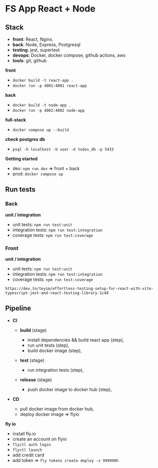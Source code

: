 # FS App React + Node

## Stack

- **front**: React, Nginx.
- **back**: Node, Express, Postgresql
- **testing**: jest, supertest
- **devops**: Docker, docker compose, github actions, aws
- **tools**: git, github

**front**

- `docker build -t react-app .`
- `docker run -p 4001:4001 react-app`

**back**

- `docker build -t node-app .`
- `docker run -p 4002:4002 node-app`

**full-stack**

- `docker compose up --build`

**check postgres db**

- `psql -h localhost -U user -d todos_db -p 5433`

**Getting started**

- dev:
  `npm run dev` => front + back
- prod:
  `docker compose up`

## Run tests

### Back
**unit / integration**

- unit tests: `npm run test:unit`
- integration tests: `npm run test:integration`
- coverage tests: `npm run test:coverage`

### Front
**unit / integration**

- unit tests: `npm run test:unit`
- integration tests: `npm run test:integration`
- coverage tests: `npm run test:coverage`

``https://dev.to/teyim/effortless-testing-setup-for-react-with-vite-typescript-jest-and-react-testing-library-1c48``

## Pipeline

- **CI**

  - **build** (stage)

    - install dependencies && build react app (step),
    - run unit tests (step),
    - build docker image (step),

  - **test** (stage)

    - run integration tests (step),

  - **release** (stage)
    - push docker image to docker hub (step),

- **CD**
  - pull docker image from docker hub,
  - deploy docker image => flyio

**fly io**

- install fly.io
- create an account on flyio
- `flyctl auth login`
- `flyctl launch`
- add credit card
- add token => `fly tokens create deploy -x 999999h`
